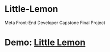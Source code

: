 # Little-Lemon
Meta Front-End Developer Capstone Final Project

# Demo: [Little Lemon](https://github.com/Mithlesh8359/Little-Lemon)
